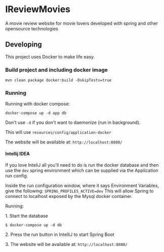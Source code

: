 # IReviewMovies
A movie review website for movie lovers developed with spring and other opensource technologies
## Developing
This project uses Docker to make life easy. 

### Build project and including docker image
``mvn clean package docker:build -DskipTests=true``

### Running

Running with docker compose:

```docker-compose up -d app db```

Don't use `-d` if you don't want to daemonize (run in background).

This will use ``resources/config/application-docker``

The website will be available at: `http://localhost:8080/`
#### Intellij IDEA
If you love InteliJ all you'll need to do is run the docker database 
and then use the `dev` spring environment which can be supplied via the Application run config.

Inside the run configuration window, where it says Environment Variables, give the following:
``SPRING_PROFILES_ACTIVE=dev``
This will allow Spring to connect to localhost exposed by the Mysql docker container.

Running:

1\. Start the database
```
$ docker-compose up -d db   
```
2\.  Press the run button in IntelliJ to start Spring Boot

3\. The website will be available at: `http://localhost:8080/`

 